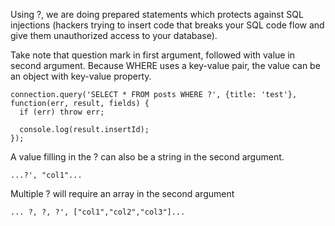 Using ?, we are doing prepared statements which protects against SQL injections (hackers trying to insert code that breaks your SQL code flow and give them unauthorized access to your database).

Take note that question mark in first argument, followed with value in second argument. Because WHERE uses a key-value pair, the value can be an object with key-value property.
```
connection.query('SELECT * FROM posts WHERE ?', {title: 'test'}, function(err, result, fields) {
  if (err) throw err;

  console.log(result.insertId);
});
```

A value filling in the ? can also be a string in the second argument.
```
...?', "col1"...
```

Multiple ? will require an array in the second argument
```
... ?, ?, ?', ["col1","col2","col3"]...
```
